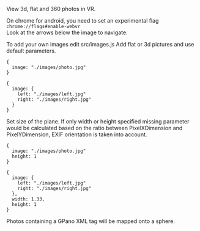 View 3d, flat and 360 photos in VR.

On chrome for android, you need to set an experimental flag `chrome://flags#enable-webvr`  
Look at the arrows below the image to navigate.  

To add your own images edit src/images.js
Add flat or 3d pictures and use default parameters.

```
{
  image: "./images/photo.jpg"
}
```


```
{
  image: {
    left: "./images/left.jpg"
    right: "./images/right.jpg"
  }
}
```

Set size of the plane. If only width or height specified missing parameter would be calculated based on the ratio between PixelXDimension and PixelYDimension, EXIF orientation is taken into account.

```
{
  image: "./images/photo.jpg"
  height: 1
}
```

```
{
  image: {
    left: "./images/left.jpg"
    right: "./images/right.jpg"
  },
  width: 1.33,
  height: 1
}
```

Photos containing a GPano XML tag will be mapped onto a sphere.
